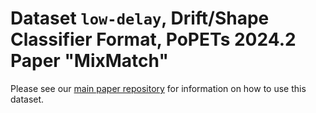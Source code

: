 # Dataset `low-delay`, Drift/Shape Classifier Format, PoPETs 2024.2 Paper "MixMatch"

Please see our [main paper repository](https://github.com/mixnet-correlation/mixmatch-flow-matching-for-mixnet-traffic_popets-2024-2) for information on how to use this dataset.
